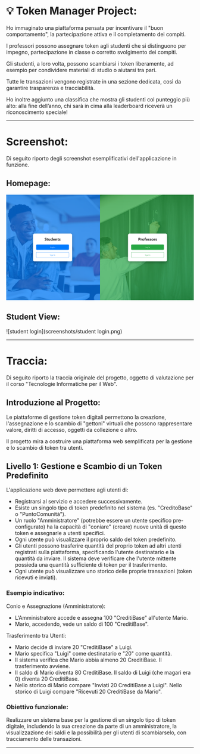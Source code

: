 # 💡 Token Manager Project:

Ho immaginato una piattaforma pensata per incentivare il "buon comportamento", la partecipazione attiva e il completamento dei compiti.

I professori possono assegnare token agli studenti che si distinguono per impegno, partecipazione in classe o corretto svolgimento dei compiti.

Gli studenti, a loro volta, possono scambiarsi i token liberamente, ad esempio per condividere materiali di studio o aiutarsi tra pari.

Tutte le transazioni vengono registrate in una sezione dedicata, così da garantire trasparenza e tracciabilità. 

Ho inoltre aggiunto una classifica che mostra gli studenti col punteggio più alto: alla fine dell’anno, chi sarà in cima alla leaderboard riceverà un riconoscimento speciale!

---

# Screenshot:
Di seguito riporto degli screenshot esemplificativi dell'applicazione in funzione.

## Homepage:
![Homepage](screenshots/homepage.png)

## Student View:
![student login](screenshots/student login.png)





---

# Traccia:
Di seguito riporto la traccia originale del progetto, oggetto di valutazione per il corso "Tecnologie Informatiche per il Web".

## Introduzione al Progetto:
Le piattaforme di gestione token digitali permettono la creazione, l'assegnazione e lo scambio di "gettoni" virtuali che possono rappresentare valore, diritti di accesso, oggetti da collezione o altro.

Il progetto mira a costruire una piattaforma web semplificata per la gestione e lo scambio di token tra utenti.

## Livello 1: Gestione e Scambio di un Token Predefinito
L'applicazione web deve permettere agli utenti di:
- Registrarsi al servizio e accedere successivamente.
- Esiste un singolo tipo di token predefinito nel sistema (es. "CreditoBase" o "PuntoComunità").
- Un ruolo "Amministratore" (potrebbe essere un utente specifico pre-configurato) ha la capacità di "coniare" (creare) nuove unità di questo token e assegnarle a utenti specifici.
- Ogni utente può visualizzare il proprio saldo del token predefinito.
- Gli utenti possono trasferire quantità del proprio token ad altri utenti registrati sulla piattaforma, specificando l'utente destinatario e la quantità da inviare. Il sistema deve verificare che l'utente mittente possieda una quantità sufficiente di token per il trasferimento.
- Ogni utente può visualizzare uno storico delle proprie transazioni (token ricevuti e inviati).

### Esempio indicativo:
Conio e Assegnazione (Amministratore):
- L'Amministratore accede e assegna 100 "CreditiBase" all'utente Mario.
- Mario, accedendo, vede un saldo di 100 "CreditiBase".

Trasferimento tra Utenti:
- Mario decide di inviare 20 "CreditiBase" a Luigi.
- Mario specifica "Luigi" come destinatario e "20" come quantità.
- Il sistema verifica che Mario abbia almeno 20 CreditiBase. Il trasferimento avviene.
- Il saldo di Mario diventa 80 CreditiBase. Il saldo di Luigi (che magari era 0) diventa 20 CreditiBase.
- Nello storico di Mario compare "Inviati 20 CreditiBase a Luigi". Nello storico di Luigi compare "Ricevuti 20 CreditiBase da Mario".

### Obiettivo funzionale:
Realizzare un sistema base per la gestione di un singolo tipo di token digitale, includendo la sua creazione da parte di un amministratore, la visualizzazione dei saldi e la possibilità per gli utenti di scambiarselo, con tracciamento delle transazioni.

---
